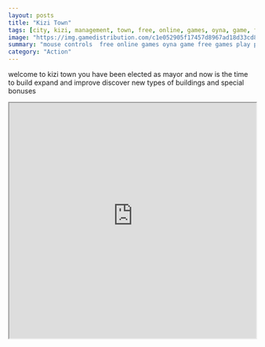 ```yaml
---
layout: posts
title: "Kizi Town"
tags: [city, kizi, management, town, free, online, games, oyna, game, free, games, play, play, games]
image: "https://img.gamedistribution.com/c1e052905f17457d8967ad18d33cd8d1.jpg"
summary: "mouse controls  free online games oyna game free games play play games"
category: "Action"
---
```


welcome to kizi town you have been elected as mayor and now is the time to build expand and improve discover new types of buildings and special bonuses

<iframe width="100%" height="480px;" src="https://html5.gamedistribution.com/c1e052905f17457d8967ad18d33cd8d1/"></iframe>